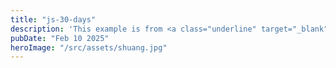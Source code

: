 ```yaml
---
title: "js-30-days"
description: 'This example is from <a class="underline" target="_blank" href="https://markdown-it.github.io/">Github</a>'
pubDate: "Feb 10 2025"
heroImage: "/src/assets/shuang.jpg"
---
```

